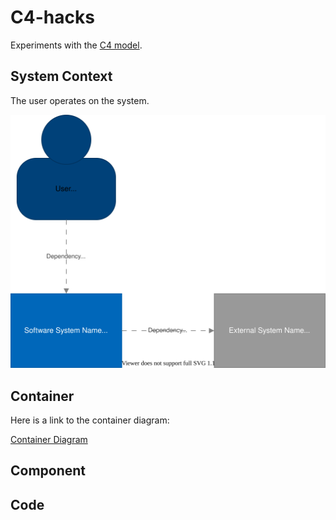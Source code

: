 # C4-hacks

Experiments with the [C4 model](https://c4model.com/).

## System Context

The user operates on the system.

![System Context](doc/system-context.drawio.svg)

## Container

Here is a link to the container diagram:

[Container Diagram](src/README.md)

## Component

## Code
